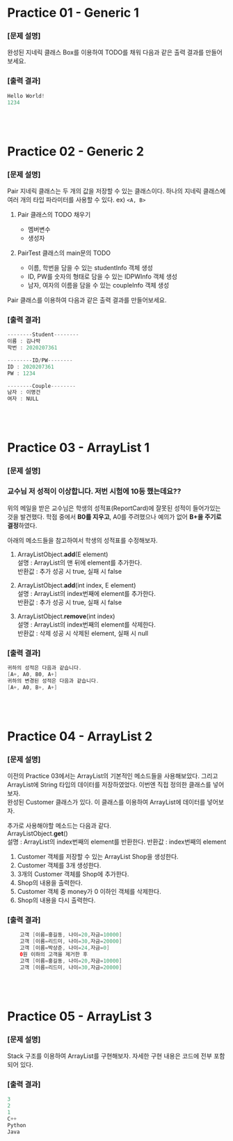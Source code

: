 # Practice 01 - Generic 1

### [문제 설명]
완성된 지네릭 클래스 Box를 이용하여 TODO를 채워 다음과 같은 출력 결과를 만들어보세요.

### [출력 결과]
```java
Hello World!
1234
```

<br><br>
# Practice 02 - Generic 2

### [문제 설명]
Pair 지네릭 클래스는 두 개의 값을 저장할 수 있는 클래스이다.
하나의 지네릭 클래스에 여러 개의 타입 파라미터를 사용할 수 있다. ex) `<A, B>`

1. Pair 클래스의 TODO 채우기
   - 멤버변수
   - 생성자
  
2. PairTest 클래스의 main문의 TODO
    - 이름, 학번을 담을 수 있는 studentInfo 객체 생성
    - ID, PW를 숫자의 형태로 담을 수 있는 IDPWInfo 객체 생성
    - 남자, 여자의 이름을 담을 수 있는 coupleInfo 객체 생성

Pair 클래스를 이용하여 다음과 같은 출력 결과를 만들어보세요.

### [출력 결과]
```java
--------Student--------
이름 : 김나박
학번 : 2020207361

--------ID/PW--------
ID : 2020207361
PW : 1234

--------Couple--------
남자 : 이명건
여자 : NULL 
```

<br><br>

# Practice 03 - ArrayList 1

### [문제 설명]
### 교수님 저 성적이 이상합니다. 저번 시험에 10등 했는데요??

위의 메일을 받은 교수님은 학생의 성적표(ReportCard)에 잘못된 성적이 들어가있는 것을 발견했다.
학점 중에서 **B0를 지우고**, A0를 주려했으나 예의가 없어 **B+을 주기로 결정**하였다.

아래의 메소드들을 참고하여서 학생의 성적표를 수정해보자.

1. ArrayListObject.**add**(E element) <br>
   설명 : ArrayList의 맨 뒤에 element를 추가한다. <br>
   반환값 : 추가 성공 시 true, 실패 시 false

2. ArrayListObject.**add**(int index, E element) <br>
   설명 : ArrayList의 index번째에 element를 추가한다. <br>
   반환값 : 추가 성공 시 true, 실패 시 false

3. ArrayListObject.**remove**(int index) <br>
   설명 : ArrayList의 index번째의 element를 삭제한다. <br>
   반환값 : 삭제 성공 시 삭제된 element, 실패 시 null

### [출력 결과]
```java
귀하의 성적은 다음과 같습니다.
[A+, A0, B0, A+]
귀하의 변경된 성적은 다음과 같습니다.
[A+, A0, B+, A+]
```
<br><br>

# Practice 04 - ArrayList 2

### [문제 설명]

이전의 Practice 03에서는 ArrayList의 기본적인 메소드들을 사용해보았다.
그리고 ArrayList에 String 타입의 데이터를 저장하였었다. 이번엔 직접 정의한 클래스를 넣어보자. <br> 완성된 Customer 클래스가 있다. 이 클래스를 이용하여 ArrayList에 데이터를 넣어보자.


추가로 사용해야할 메소드는 다음과 같다. <br>
ArrayListObject.**get**() <br>
설명 : ArrayList의 index번째의 element를 반환한다. 
반환값 : index번째의 element


1. Customer 객체를 저장할 수 있는 ArrayList Shop을 생성한다.
2. Customer 객체를 3개 생성한다.
3. 3개의 Customer 객체를 Shop에 추가한다.
4. Shop의 내용을 출력한다.
5. Customer 객체 중 money가 0 이하인 객체를 삭제한다.
6. Shop의 내용을 다시 출력한다.

### [출력 결과]

```java
    고객 [이름=홍길동, 나이=20,자금=10000]
    고객 [이름=리드미, 나이=30,자금=20000]
    고객 [이름=박상준, 나이=24,자금=0]
    0원 이하의 고객을 제거한 후
    고객 [이름=홍길동, 나이=20,자금=10000]
    고객 [이름=리드미, 나이=30,자금=20000] 
```

<br><br>

# Practice 05 - ArrayList 3

### [문제 설명]

Stack 구조를 이용하여 ArrayList를 구현해보자.
자세한 구현 내용은 코드에 전부 포함되어 있다.

### [출력 결과]

```java
3
2
1
C++
Python
Java
```

